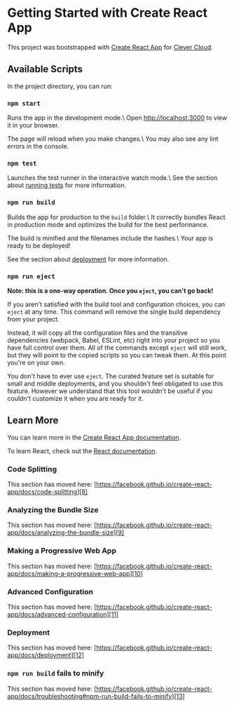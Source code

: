 # Getting Started with Create React App

This project was bootstrapped with [Create React App][1] for [Clever Cloud][2].

## Available Scripts

In the project directory, you can run:

### `npm start`

Runs the app in the development mode.\\
Open [http://localhost:3000][3] to view it in your browser.

The page will reload when you make changes.\\
You may also see any lint errors in the console.

### `npm test`

Launches the test runner in the interactive watch mode.\\
See the section about [running tests][4] for more information.

### `npm run build`

Builds the app for production to the `build` folder.\\
It correctly bundles React in production mode and optimizes the build for the best performance.

The build is minified and the filenames include the hashes.\\
Your app is ready to be deployed!

See the section about [deployment][5] for more information.

### `npm run eject`

**Note: this is a one-way operation. Once you `eject`, you can't go back!**

If you aren't satisfied with the build tool and configuration choices, you can `eject` at any time. This command will remove the single build dependency from your project.

Instead, it will copy all the configuration files and the transitive dependencies (webpack, Babel, ESLint, etc) right into your project so you have full control over them. All of the commands except `eject` will still work, but they will point to the copied scripts so you can tweak them. At this point you're on your own.

You don't have to ever use `eject`. The curated feature set is suitable for small and middle deployments, and you shouldn't feel obligated to use this feature. However we understand that this tool wouldn't be useful if you couldn't customize it when you are ready for it.

## Learn More

You can learn more in the [Create React App documentation][6].

To learn React, check out the [React documentation][7].

### Code Splitting

This section has moved here: [https://facebook.github.io/create-react-app/docs/code-splitting][8]

### Analyzing the Bundle Size

This section has moved here: [https://facebook.github.io/create-react-app/docs/analyzing-the-bundle-size][9]

### Making a Progressive Web App

This section has moved here: [https://facebook.github.io/create-react-app/docs/making-a-progressive-web-app][10]

### Advanced Configuration

This section has moved here: [https://facebook.github.io/create-react-app/docs/advanced-configuration][11]

### Deployment

This section has moved here: [https://facebook.github.io/create-react-app/docs/deployment][12]

### `npm run build` fails to minify

This section has moved here: [https://facebook.github.io/create-react-app/docs/troubleshooting#npm-run-build-fails-to-minify][13]

[1]:	https://github.com/facebook/create-react-app
[2]:	https://clever-cloud.com
[3]:	http://localhost:3000
[4]:	https://facebook.github.io/create-react-app/docs/running-tests
[5]:	https://facebook.github.io/create-react-app/docs/deployment
[6]:	https://facebook.github.io/create-react-app/docs/getting-started
[7]:	https://reactjs.org/
[8]:	https://facebook.github.io/create-react-app/docs/code-splitting
[9]:	https://facebook.github.io/create-react-app/docs/analyzing-the-bundle-size
[10]:	https://facebook.github.io/create-react-app/docs/making-a-progressive-web-app
[11]:	https://facebook.github.io/create-react-app/docs/advanced-configuration
[12]:	https://facebook.github.io/create-react-app/docs/deployment
[13]:	https://facebook.github.io/create-react-app/docs/troubleshooting#npm-run-build-fails-to-minify